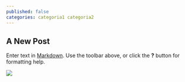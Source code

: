 ```yaml
---
published: false
categories: categoria1 categoria2
---
```


## A New Post

Enter text in [Markdown](http://daringfireball.net/projects/markdown/). Use the toolbar above, or click the **?** button for formatting help.

![](/_posts/Captura%20de%20pantalla%202014-08-05%20a%20la(s)%2020.48.27.png)
